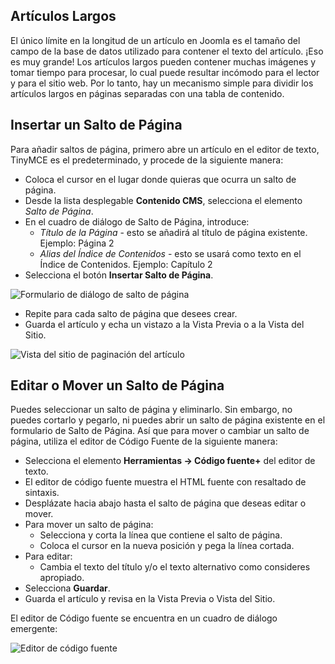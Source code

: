 <!-- Filename: J4.x:Article_Pagination / Display title: Artículo: Editar - Paginación  -->

## Artículos Largos

El único límite en la longitud de un artículo en Joomla es el tamaño del campo de la base de datos utilizado para contener el texto del artículo. ¡Eso es muy grande! Los artículos largos pueden contener muchas imágenes y tomar tiempo para procesar, lo cual puede resultar incómodo para el lector y para el sitio web. Por lo tanto, hay un mecanismo simple para dividir los artículos largos en páginas separadas con una tabla de contenido.

## Insertar un Salto de Página

Para añadir saltos de página, primero abre un artículo en el editor de texto, TinyMCE es el predeterminado, y procede de la siguiente manera:

- Coloca el cursor en el lugar donde quieras que ocurra un salto de página.
- Desde la lista desplegable **Contenido CMS**, selecciona el elemento *Salto de Página*.
- En el cuadro de diálogo de Salto de Página, introduce:
  - *Título de la Página* - esto se añadirá al título de página existente. Ejemplo: Página 2
  - *Alias del Índice de Contenidos* - esto se usará como texto en el Índice de Contenidos. Ejemplo: Capítulo 2
- Selecciona el botón **Insertar Salto de Página**.

![Formulario de diálogo de salto de página](../../../en/images/articles/articles-edit-pagination.png)

- Repite para cada salto de página que desees crear.
- Guarda el artículo y echa un vistazo a la Vista Previa o a la Vista del Sitio.

![Vista del sitio de paginación del artículo](../../../en/images/articles/articles-site-pagination.png)

## Editar o Mover un Salto de Página

Puedes seleccionar un salto de página y eliminarlo. Sin embargo, no puedes cortarlo y pegarlo, ni puedes abrir un salto de página existente en el formulario de Salto de Página. Así que para mover o cambiar un salto de página, utiliza el editor de Código Fuente de la siguiente manera:

- Selecciona el elemento **Herramientas -> Código fuente+** del editor de texto.
- El editor de código fuente muestra el HTML fuente con resaltado de sintaxis.
- Desplázate hacia abajo hasta el salto de página que deseas editar o mover.
- Para mover un salto de página:
  - Selecciona y corta la línea que contiene el salto de página.
  - Coloca el cursor en la nueva posición y pega la línea cortada.
- Para editar:
  - Cambia el texto del título y/o el texto alternativo como consideres apropiado.
- Selecciona **Guardar**.
- Guarda el artículo y revisa en la Vista Previa o Vista del Sitio.

El editor de Código fuente se encuentra en un cuadro de diálogo emergente:

![Editor de código fuente](../../../en/images/articles/articles-edit-pagination-source-code.png)

